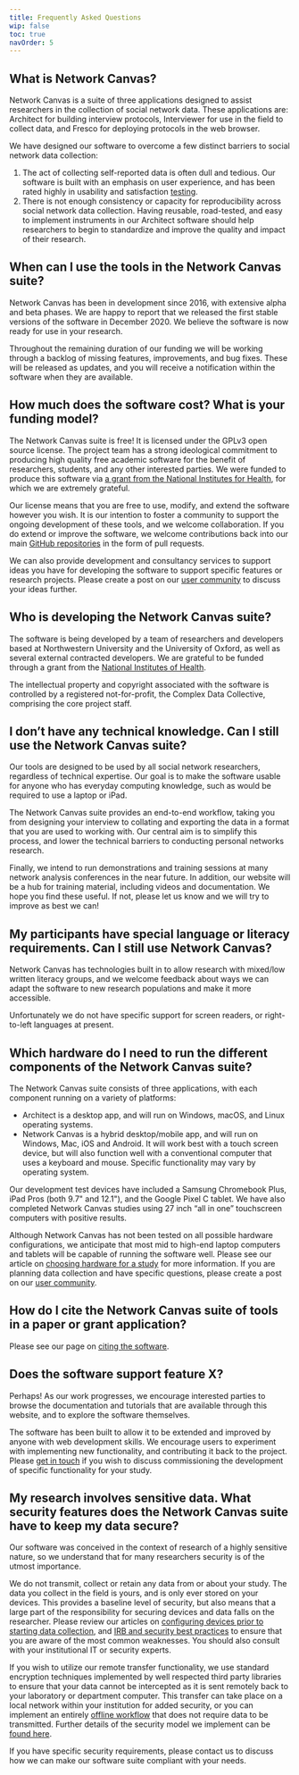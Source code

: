 ```yaml
---
title: Frequently Asked Questions
wip: false
toc: true
navOrder: 5
---
```


## What is Network Canvas?

Network Canvas is a suite of three applications designed to assist researchers in the collection of social network data. These applications are: Architect for building interview protocols, Interviewer for use in the field to collect data, and Fresco for deploying protocols in the web browser.

We have designed our software to overcome a few distinct barriers to social network data collection:

1. The act of collecting self-reported data is often dull and tedious. Our software is built with an emphasis on user experience, and has been rated highly in usability and satisfaction [testing](http://dl.acm.org/citation.cfm?id=2858368).
2. There is not enough consistency or capacity for reproducibility across social network data collection. Having reusable, road-tested, and easy to implement instruments in our Architect software should help researchers to begin to standardize and improve the quality and impact of their research.

## When can I use the tools in the Network Canvas suite?

Network Canvas has been in development since 2016, with extensive alpha and beta phases. We are happy to report that we released the first stable versions of the software in December 2020. We believe the software is now ready for use in your research.

Throughout the remaining duration of our funding we will be working through a backlog of missing features, improvements, and bug fixes. These will be released as updates, and you will receive a notification within the software when they are available.

## How much does the software cost? What is your funding model?

The Network Canvas suite is free! It is licensed under the GPLv3 open source license. The project team has a strong ideological commitment to producing high quality free academic software for the benefit of researchers, students, and any other interested parties. We were funded to produce this software via [a grant from the National Institutes for Health](https://projectreporter.nih.gov/project_info_description.cfm?aid=9306043&icde=35540823&ddparam=&ddvalue=&ddsub=&cr=1&csb=default&cs=ASC&pball=), for which we are extremely grateful.

Our license means that you are free to use, modify, and extend the software however you wish. It is our intention to foster a community to support the ongoing development of these tools, and we welcome collaboration. If you do extend or improve the software, we welcome contributions back into our main [GitHub repositories](https://github.com/complexdatacollective) in the form of pull requests.

We can also provide development and consultancy services to support ideas you have for developing the software to support specific features or research projects. Please create a post on our [user community](https://community.networkcanvas.com) to discuss your ideas further.

## Who is developing the Network Canvas suite?

The software is being developed by a team of researchers and developers based at Northwestern University and the University of Oxford, as well as several external contracted developers. We are grateful to be funded through a grant from the [National Institutes of Health](https://projectreporter.nih.gov/project_info_description.cfm?aid=9306043&icde=35540823&ddparam=&ddvalue=&ddsub=&cr=1&csb=default&cs=ASC&pball=).

The intellectual property and copyright associated with the software is controlled by a registered not-for-profit, the Complex Data Collective, comprising the core project staff.

## I don’t have any technical knowledge. Can I still use the Network Canvas suite?

Our tools are designed to be used by all social network researchers, regardless of technical expertise. Our goal is to make the software usable for anyone who has everyday computing knowledge, such as would be required to use a laptop or iPad.

The Network Canvas suite provides an end-to-end workflow, taking you from designing your interview to collating and exporting the data in a format that you are used to working with. Our central aim is to simplify this process, and lower the technical barriers to conducting personal networks research.

Finally, we intend to run demonstrations and training sessions at many network analysis conferences in the near future. In addition, our website will be a hub for training material, including videos and documentation. We hope you find these useful. If not, please let us know and we will try to improve as best we can!

## My participants have special language or literacy requirements. Can I still use Network Canvas?

Network Canvas has technologies built in to allow research with mixed/low written literacy groups, and we welcome feedback about ways we can adapt the software to new research populations and make it more accessible.

Unfortunately we do not have specific support for screen readers, or right-to-left languages at present.

## Which hardware do I need to run the different components of the Network Canvas suite?

The Network Canvas suite consists of three applications, with each component running on a variety of platforms:

- Architect is a desktop app, and will run on Windows, macOS, and Linux operating systems.
- Network Canvas is a hybrid desktop/mobile app, and will run on Windows, Mac, iOS and Android. It will work best with a touch screen device, but will also function well with a conventional computer that uses a keyboard and mouse. Specific functionality may vary by operating system.

Our development test devices have included a Samsung Chromebook Plus, iPad Pros (both 9.7" and 12.1"), and the Google Pixel C tablet. We have also completed Network Canvas studies using 27 inch “all in one” touchscreen computers with positive results.

Although Network Canvas has not been tested on all possible hardware configurations, we anticipate that most mid to high-end laptop computers and tablets will be capable of running the software well. Please see our article on [choosing hardware for a study](./how-to/choosing-hardware) for more information. If you are planning data collection and have specific questions, please create a post on our [user community](https://community.networkcanvas.com).

## How do I cite the Network Canvas suite of tools in a paper or grant application?

Please see our page on [citing the software](./citing-the-software).

## Does the software support feature X?

Perhaps! As our work progresses, we encourage interested parties to browse the documentation and tutorials that are available through this website, and to explore the software themselves.

The software has been built to allow it to be extended and improved by anyone with web development skills. We encourage users to experiment with implementing new functionality, and contributing it back to the project. Please [get in touch](mailto:info@networkcanvas.com) if you wish to discuss commissioning the development of specific functionality for your study.

## My research involves sensitive data. What security features does the Network Canvas suite have to keep my data secure?

Our software was conceived in the context of research of a highly sensitive nature, so we understand that for many researchers security is of the utmost importance.

We do not transmit, collect or retain any data from or about your study. The data you collect in the field is yours, and is only ever stored on your devices. This provides a baseline level of security, but also means that a large part of the responsibility for securing devices and data falls on the researcher. Please review our articles on [configuring devices prior to starting data collection](../getting-started/configuring-devices), and [IRB and security best practices](./irb-best-practices) to ensure that you are aware of the most common weaknesses. You should also consult with your institutional IT or security experts.

If you wish to utilize our remote transfer functionality, we use standard encryption techniques implemented by well respected third party libraries to ensure that your data cannot be intercepted as it is sent remotely back to your laboratory or department computer. This transfer can take place on a local network within your institution for added security, or you can implement an entirely [offline workflow](../tutorials/protocol-and-data-workflows#option-2-offline-workflow) that does not require data to be transmitted. Further details of the security model we implement can be [found here](./security-model).

If you have specific security requirements, please contact us to discuss how we can make our software suite compliant with your needs.
